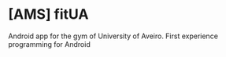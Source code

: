 # [AMS] fitUA
 Android app for the gym of University of Aveiro. First experience programming for Android

